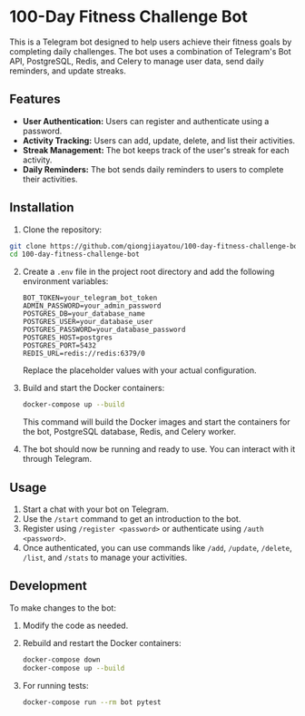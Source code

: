 # 100-Day Fitness Challenge Bot

This is a Telegram bot designed to help users achieve their fitness goals by completing daily challenges. The bot uses a combination of Telegram's Bot API, PostgreSQL, Redis, and Celery to manage user data, send daily reminders, and update streaks.

## Features

- **User Authentication:** Users can register and authenticate using a password.
- **Activity Tracking:** Users can add, update, delete, and list their activities.
- **Streak Management:** The bot keeps track of the user's streak for each activity.
- **Daily Reminders:** The bot sends daily reminders to users to complete their activities.

## Installation

1. Clone the repository:

```bash
git clone https://github.com/qiongjiayatou/100-day-fitness-challenge-bot.git
cd 100-day-fitness-challenge-bot
```

2. Create a `.env` file in the project root directory and add the following environment variables:

   ```
   BOT_TOKEN=your_telegram_bot_token
   ADMIN_PASSWORD=your_admin_password
   POSTGRES_DB=your_database_name
   POSTGRES_USER=your_database_user
   POSTGRES_PASSWORD=your_database_password
   POSTGRES_HOST=postgres
   POSTGRES_PORT=5432
   REDIS_URL=redis://redis:6379/0
   ```

   Replace the placeholder values with your actual configuration.

3. Build and start the Docker containers:

   ```bash
   docker-compose up --build
   ```

   This command will build the Docker images and start the containers for the bot, PostgreSQL database, Redis, and Celery worker.

4. The bot should now be running and ready to use. You can interact with it through Telegram.

## Usage

1. Start a chat with your bot on Telegram.
2. Use the `/start` command to get an introduction to the bot.
3. Register using `/register <password>` or authenticate using `/auth <password>`.
4. Once authenticated, you can use commands like `/add`, `/update`, `/delete`, `/list`, and `/stats` to manage your activities.

## Development

To make changes to the bot:

1. Modify the code as needed.
2. Rebuild and restart the Docker containers:

   ```bash
   docker-compose down
   docker-compose up --build
   ```

3. For running tests:

   ```bash
   docker-compose run --rm bot pytest
   ```

